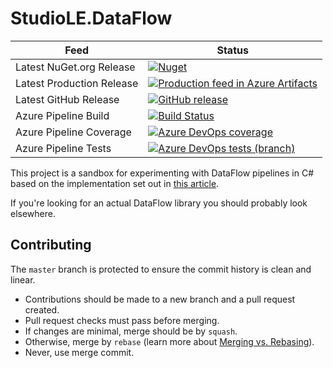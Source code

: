﻿# StudioLE.DataFlow

Feed | Status 
------- | -------
Latest NuGet.org Release | [![Nuget](https://img.shields.io/nuget/v/StudioLE.Libraries.DataFlow)](https://www.nuget.org/packages/StudioLE.Libraries.DataFlow/)
Latest Production Release | [![Production feed in Azure Artifacts](https://feeds.dev.azure.com/StudioLE/_apis/public/Packaging/Feeds/bfe316ce-2b20-4a66-bc40-82df1b3caa61/Packages/cd2957dc-9faa-4bb7-904a-a1fd30b4d8b3/Badge)](https://dev.azure.com/StudioLE/DataFlow/_packaging?_a=package&feed=bfe316ce-2b20-4a66-bc40-82df1b3caa61&package=cd2957dc-9faa-4bb7-904a-a1fd30b4d8b3&preferRelease=true)
Latest GitHub Release | [![GitHub release](https://img.shields.io/github/v/release/StudioLE/DataFlow)](https://github.com/StudioLE/DataFlow/releases)
Azure Pipeline Build |  [![Build Status](https://dev.azure.com/StudioLE/DataFlow/_apis/build/status/StudioLE.DataFlow?branchName=master)](https://dev.azure.com/StudioLE/DataFlow/_build/latest?definitionId=4&branchName=master)
Azure Pipeline Coverage | [![Azure DevOps coverage](https://img.shields.io/azure-devops/coverage/StudioLE/DataFlow/4/master)](https://dev.azure.com/StudioLE/DataFlow/_build/latest?definitionId=4&branchName=master)
Azure Pipeline Tests | [![Azure DevOps tests (branch)](https://img.shields.io/azure-devops/tests/StudioLE/DataFlow/4/master)](https://dev.azure.com/StudioLE/DataFlow/_build/latest?definitionId=4&branchName=master)

This project is a sandbox for experimenting with DataFlow pipelines in C# based on the implementation set out in [this article](https://michaelscodingspot.com/pipeline-pattern-tpl-dataflow/).

If you're looking for an actual DataFlow library you should probably look elsewhere.

## Contributing

The `master` branch is protected to ensure the commit history is clean and linear.
- Contributions should be made to a new branch and a pull request created.
- Pull request checks must pass before merging. 
- If changes are minimal, merge should be by `squash`.
- Otherwise, merge by `rebase` (learn more about [Merging vs. Rebasing](https://www.atlassian.com/git/tutorials/merging-vs-rebasing)).
- Never, use merge commit.
